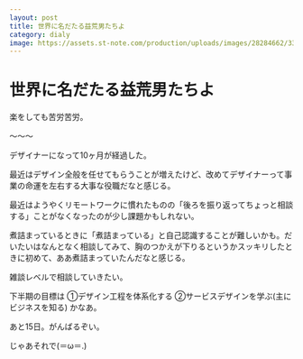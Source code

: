 ```yaml
---
layout: post
title: 世界に名だたる益荒男たちよ
category: dialy
image: https://assets.st-note.com/production/uploads/images/28284662/336ec6a57810587d2e90fbf91e33a424.jpg
---
```


# 世界に名だたる益荒男たちよ

楽をしても苦労苦労。

〜〜〜

デザイナーになって10ヶ月が経過した。

最近はデザイン全般を任せてもらうことが増えたけど、改めてデザイナーって事業の命運を左右する大事な役職だなと感じる。

最近はようやくリモートワークに慣れたものの「後ろを振り返ってちょっと相談する」ことがなくなったのが少し課題かもしれない。

煮詰まっているときに「煮詰まっている」と自己認識することが難しいかも。だいたいはなんとなく相談してみて、胸のつかえが下りるというかスッキリしたときに初めて、ああ煮詰まっていたんだなと感じる。

雑談レベルで相談していきたい。

下半期の目標は
①デザイン工程を体系化する
②サービスデザインを学ぶ(主にビジネスを知る)
かなあ。

あと15日。がんばるぞい。

じゃあそれで(＝ω＝.)